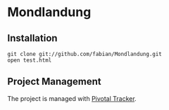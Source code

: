 # Mondlandung

## Installation

```
git clone git://github.com/fabian/Mondlandung.git
open test.html
```

## Project Management

The project is managed with [Pivotal Tracker](https://www.pivotaltracker.com/projects/496495).

